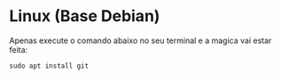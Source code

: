 # Linux (Base Debian)

Apenas execute o comando abaixo no seu terminal e a magica vai estar feita:

```
sudo apt install git
```
